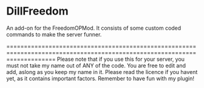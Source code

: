 DillFreedom
===========

An add-on for the FreedomOPMod. It consists of some custom coded commands to make the server funner.

==========================================================================================================================
Please note that if you use this for your server, you must not take my name out of ANY of the code. You are free to edit and add, aslong as you keep my name in it.
Please read the licence if you havent yet, as it contains important factors. Remember to have fun with my plugin! 
